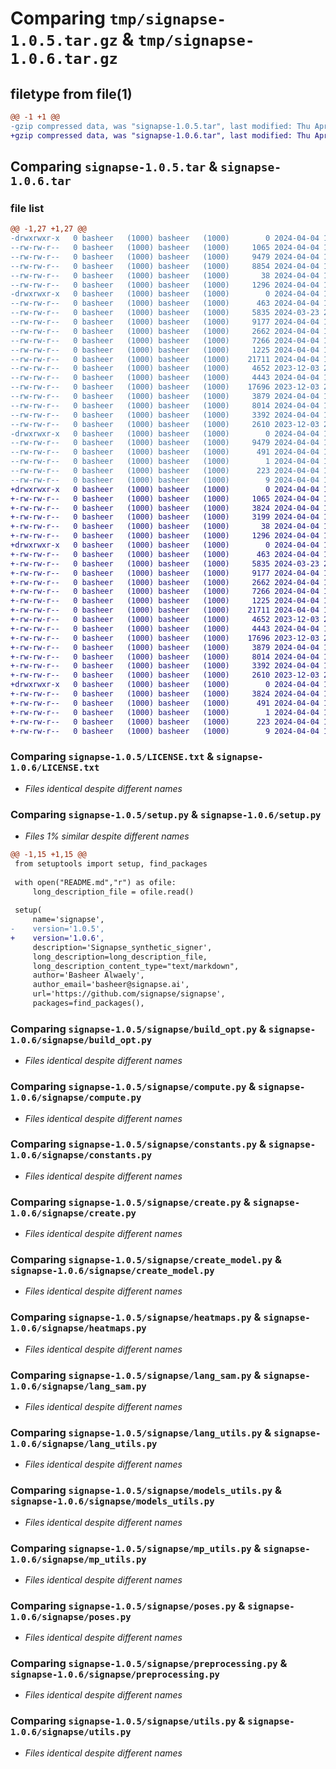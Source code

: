 # Comparing `tmp/signapse-1.0.5.tar.gz` & `tmp/signapse-1.0.6.tar.gz`

## filetype from file(1)

```diff
@@ -1 +1 @@
-gzip compressed data, was "signapse-1.0.5.tar", last modified: Thu Apr  4 12:44:19 2024, max compression
+gzip compressed data, was "signapse-1.0.6.tar", last modified: Thu Apr  4 12:52:32 2024, max compression
```

## Comparing `signapse-1.0.5.tar` & `signapse-1.0.6.tar`

### file list

```diff
@@ -1,27 +1,27 @@
-drwxrwxr-x   0 basheer   (1000) basheer   (1000)        0 2024-04-04 12:44:19.625991 signapse-1.0.5/
--rw-rw-r--   0 basheer   (1000) basheer   (1000)     1065 2024-04-04 10:20:56.000000 signapse-1.0.5/LICENSE.txt
--rw-rw-r--   0 basheer   (1000) basheer   (1000)     9479 2024-04-04 12:44:19.621991 signapse-1.0.5/PKG-INFO
--rw-rw-r--   0 basheer   (1000) basheer   (1000)     8854 2024-04-04 12:42:27.000000 signapse-1.0.5/README.md
--rw-rw-r--   0 basheer   (1000) basheer   (1000)       38 2024-04-04 12:44:19.625991 signapse-1.0.5/setup.cfg
--rw-rw-r--   0 basheer   (1000) basheer   (1000)     1296 2024-04-04 12:43:51.000000 signapse-1.0.5/setup.py
-drwxrwxr-x   0 basheer   (1000) basheer   (1000)        0 2024-04-04 12:44:19.621991 signapse-1.0.5/signapse/
--rw-rw-r--   0 basheer   (1000) basheer   (1000)      463 2024-04-04 11:18:15.000000 signapse-1.0.5/signapse/__init__.py
--rw-rw-r--   0 basheer   (1000) basheer   (1000)     5835 2024-03-23 21:03:41.000000 signapse-1.0.5/signapse/build_opt.py
--rw-rw-r--   0 basheer   (1000) basheer   (1000)     9177 2024-04-04 11:09:13.000000 signapse-1.0.5/signapse/compute.py
--rw-rw-r--   0 basheer   (1000) basheer   (1000)     2662 2024-04-04 10:51:14.000000 signapse-1.0.5/signapse/constants.py
--rw-rw-r--   0 basheer   (1000) basheer   (1000)     7266 2024-04-04 11:07:47.000000 signapse-1.0.5/signapse/create.py
--rw-rw-r--   0 basheer   (1000) basheer   (1000)     1225 2024-04-04 11:11:01.000000 signapse-1.0.5/signapse/create_model.py
--rw-rw-r--   0 basheer   (1000) basheer   (1000)    21711 2024-04-04 10:51:53.000000 signapse-1.0.5/signapse/heatmaps.py
--rw-rw-r--   0 basheer   (1000) basheer   (1000)     4652 2023-12-03 23:04:06.000000 signapse-1.0.5/signapse/lang_sam.py
--rw-rw-r--   0 basheer   (1000) basheer   (1000)     4443 2024-04-04 11:20:45.000000 signapse-1.0.5/signapse/lang_utils.py
--rw-rw-r--   0 basheer   (1000) basheer   (1000)    17696 2023-12-03 23:04:06.000000 signapse-1.0.5/signapse/models_utils.py
--rw-rw-r--   0 basheer   (1000) basheer   (1000)     3879 2024-04-04 10:53:01.000000 signapse-1.0.5/signapse/mp_utils.py
--rw-rw-r--   0 basheer   (1000) basheer   (1000)     8014 2024-04-04 11:08:36.000000 signapse-1.0.5/signapse/poses.py
--rw-rw-r--   0 basheer   (1000) basheer   (1000)     3392 2024-04-04 10:53:14.000000 signapse-1.0.5/signapse/preprocessing.py
--rw-rw-r--   0 basheer   (1000) basheer   (1000)     2610 2023-12-03 23:04:06.000000 signapse-1.0.5/signapse/utils.py
-drwxrwxr-x   0 basheer   (1000) basheer   (1000)        0 2024-04-04 12:44:19.621991 signapse-1.0.5/signapse.egg-info/
--rw-rw-r--   0 basheer   (1000) basheer   (1000)     9479 2024-04-04 12:44:19.000000 signapse-1.0.5/signapse.egg-info/PKG-INFO
--rw-rw-r--   0 basheer   (1000) basheer   (1000)      491 2024-04-04 12:44:19.000000 signapse-1.0.5/signapse.egg-info/SOURCES.txt
--rw-rw-r--   0 basheer   (1000) basheer   (1000)        1 2024-04-04 12:44:19.000000 signapse-1.0.5/signapse.egg-info/dependency_links.txt
--rw-rw-r--   0 basheer   (1000) basheer   (1000)      223 2024-04-04 12:44:19.000000 signapse-1.0.5/signapse.egg-info/requires.txt
--rw-rw-r--   0 basheer   (1000) basheer   (1000)        9 2024-04-04 12:44:19.000000 signapse-1.0.5/signapse.egg-info/top_level.txt
+drwxrwxr-x   0 basheer   (1000) basheer   (1000)        0 2024-04-04 12:52:32.496654 signapse-1.0.6/
+-rw-rw-r--   0 basheer   (1000) basheer   (1000)     1065 2024-04-04 10:20:56.000000 signapse-1.0.6/LICENSE.txt
+-rw-rw-r--   0 basheer   (1000) basheer   (1000)     3824 2024-04-04 12:52:32.496654 signapse-1.0.6/PKG-INFO
+-rw-rw-r--   0 basheer   (1000) basheer   (1000)     3199 2024-04-04 12:51:00.000000 signapse-1.0.6/README.md
+-rw-rw-r--   0 basheer   (1000) basheer   (1000)       38 2024-04-04 12:52:32.496654 signapse-1.0.6/setup.cfg
+-rw-rw-r--   0 basheer   (1000) basheer   (1000)     1296 2024-04-04 12:52:28.000000 signapse-1.0.6/setup.py
+drwxrwxr-x   0 basheer   (1000) basheer   (1000)        0 2024-04-04 12:52:32.496654 signapse-1.0.6/signapse/
+-rw-rw-r--   0 basheer   (1000) basheer   (1000)      463 2024-04-04 11:18:15.000000 signapse-1.0.6/signapse/__init__.py
+-rw-rw-r--   0 basheer   (1000) basheer   (1000)     5835 2024-03-23 21:03:41.000000 signapse-1.0.6/signapse/build_opt.py
+-rw-rw-r--   0 basheer   (1000) basheer   (1000)     9177 2024-04-04 11:09:13.000000 signapse-1.0.6/signapse/compute.py
+-rw-rw-r--   0 basheer   (1000) basheer   (1000)     2662 2024-04-04 10:51:14.000000 signapse-1.0.6/signapse/constants.py
+-rw-rw-r--   0 basheer   (1000) basheer   (1000)     7266 2024-04-04 11:07:47.000000 signapse-1.0.6/signapse/create.py
+-rw-rw-r--   0 basheer   (1000) basheer   (1000)     1225 2024-04-04 11:11:01.000000 signapse-1.0.6/signapse/create_model.py
+-rw-rw-r--   0 basheer   (1000) basheer   (1000)    21711 2024-04-04 10:51:53.000000 signapse-1.0.6/signapse/heatmaps.py
+-rw-rw-r--   0 basheer   (1000) basheer   (1000)     4652 2023-12-03 23:04:06.000000 signapse-1.0.6/signapse/lang_sam.py
+-rw-rw-r--   0 basheer   (1000) basheer   (1000)     4443 2024-04-04 11:20:45.000000 signapse-1.0.6/signapse/lang_utils.py
+-rw-rw-r--   0 basheer   (1000) basheer   (1000)    17696 2023-12-03 23:04:06.000000 signapse-1.0.6/signapse/models_utils.py
+-rw-rw-r--   0 basheer   (1000) basheer   (1000)     3879 2024-04-04 10:53:01.000000 signapse-1.0.6/signapse/mp_utils.py
+-rw-rw-r--   0 basheer   (1000) basheer   (1000)     8014 2024-04-04 11:08:36.000000 signapse-1.0.6/signapse/poses.py
+-rw-rw-r--   0 basheer   (1000) basheer   (1000)     3392 2024-04-04 10:53:14.000000 signapse-1.0.6/signapse/preprocessing.py
+-rw-rw-r--   0 basheer   (1000) basheer   (1000)     2610 2023-12-03 23:04:06.000000 signapse-1.0.6/signapse/utils.py
+drwxrwxr-x   0 basheer   (1000) basheer   (1000)        0 2024-04-04 12:52:32.496654 signapse-1.0.6/signapse.egg-info/
+-rw-rw-r--   0 basheer   (1000) basheer   (1000)     3824 2024-04-04 12:52:32.000000 signapse-1.0.6/signapse.egg-info/PKG-INFO
+-rw-rw-r--   0 basheer   (1000) basheer   (1000)      491 2024-04-04 12:52:32.000000 signapse-1.0.6/signapse.egg-info/SOURCES.txt
+-rw-rw-r--   0 basheer   (1000) basheer   (1000)        1 2024-04-04 12:52:32.000000 signapse-1.0.6/signapse.egg-info/dependency_links.txt
+-rw-rw-r--   0 basheer   (1000) basheer   (1000)      223 2024-04-04 12:52:32.000000 signapse-1.0.6/signapse.egg-info/requires.txt
+-rw-rw-r--   0 basheer   (1000) basheer   (1000)        9 2024-04-04 12:52:32.000000 signapse-1.0.6/signapse.egg-info/top_level.txt
```

### Comparing `signapse-1.0.5/LICENSE.txt` & `signapse-1.0.6/LICENSE.txt`

 * *Files identical despite different names*

### Comparing `signapse-1.0.5/setup.py` & `signapse-1.0.6/setup.py`

 * *Files 1% similar despite different names*

```diff
@@ -1,15 +1,15 @@
 from setuptools import setup, find_packages
 
 with open("README.md","r") as ofile:
     long_description_file = ofile.read()
     
 setup(
     name='signapse',
-    version='1.0.5',
+    version='1.0.6',
     description='Signapse_synthetic_signer',
     long_description=long_description_file,
     long_description_content_type="text/markdown",
     author='Basheer Alwaely',
     author_email='basheer@signapse.ai',
     url='https://github.com/signapse/signapse',
     packages=find_packages(),
```

### Comparing `signapse-1.0.5/signapse/build_opt.py` & `signapse-1.0.6/signapse/build_opt.py`

 * *Files identical despite different names*

### Comparing `signapse-1.0.5/signapse/compute.py` & `signapse-1.0.6/signapse/compute.py`

 * *Files identical despite different names*

### Comparing `signapse-1.0.5/signapse/constants.py` & `signapse-1.0.6/signapse/constants.py`

 * *Files identical despite different names*

### Comparing `signapse-1.0.5/signapse/create.py` & `signapse-1.0.6/signapse/create.py`

 * *Files identical despite different names*

### Comparing `signapse-1.0.5/signapse/create_model.py` & `signapse-1.0.6/signapse/create_model.py`

 * *Files identical despite different names*

### Comparing `signapse-1.0.5/signapse/heatmaps.py` & `signapse-1.0.6/signapse/heatmaps.py`

 * *Files identical despite different names*

### Comparing `signapse-1.0.5/signapse/lang_sam.py` & `signapse-1.0.6/signapse/lang_sam.py`

 * *Files identical despite different names*

### Comparing `signapse-1.0.5/signapse/lang_utils.py` & `signapse-1.0.6/signapse/lang_utils.py`

 * *Files identical despite different names*

### Comparing `signapse-1.0.5/signapse/models_utils.py` & `signapse-1.0.6/signapse/models_utils.py`

 * *Files identical despite different names*

### Comparing `signapse-1.0.5/signapse/mp_utils.py` & `signapse-1.0.6/signapse/mp_utils.py`

 * *Files identical despite different names*

### Comparing `signapse-1.0.5/signapse/poses.py` & `signapse-1.0.6/signapse/poses.py`

 * *Files identical despite different names*

### Comparing `signapse-1.0.5/signapse/preprocessing.py` & `signapse-1.0.6/signapse/preprocessing.py`

 * *Files identical despite different names*

### Comparing `signapse-1.0.5/signapse/utils.py` & `signapse-1.0.6/signapse/utils.py`

 * *Files identical despite different names*


